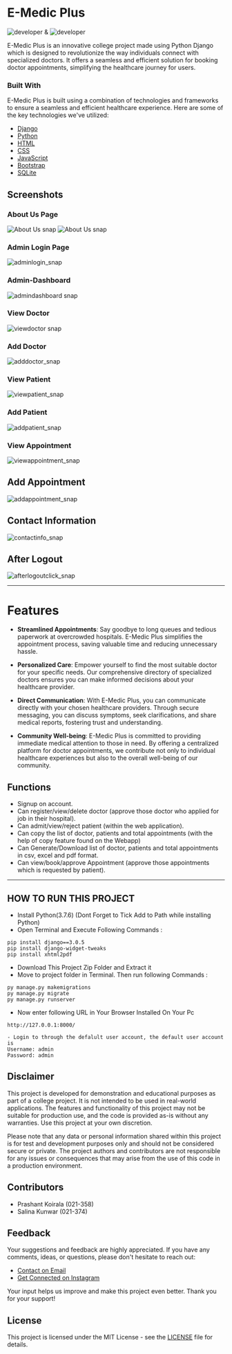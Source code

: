 # E-Medic Plus
![developer](https://img.shields.io/badge/Developed%20By%20%3A-Salina%20Kunwar-red) & ![developer](https://img.shields.io/badge/Developed%20By%20%3A-Prashant%20Koirala-red)

E-Medic Plus is an innovative college project made using Python Django which is designed to revolutionize the way individuals connect with specialized doctors. It offers a seamless and efficient solution for booking doctor appointments, simplifying the healthcare journey for users.



### Built With

E-Medic Plus is built using a combination of technologies and frameworks to ensure a seamless and efficient healthcare experience. Here are some of the key technologies we've utilized:

* [Django](https://www.djangoproject.com/)
* [Python](https://www.python.org/)
* [HTML](https://developer.mozilla.org/en-US/docs/Web/HTML)
* [CSS](https://developer.mozilla.org/en-US/docs/Web/CSS)
* [JavaScript](https://developer.mozilla.org/en-US/docs/Web/JavaScript)
* [Bootstrap](https://getbootstrap.com/)
* [SQLite](https://www.sqlite.org/)




## Screenshots
### About Us Page
![About Us snap](https://github.com/alexbytesback/E-Medic-Plus/blob/main/E-Medic%20Plus/Screenshots/About%20Us1.png?raw=true)
![About Us snap](https://github.com/alexbytesback/E-Medic-Plus/blob/main/E-Medic%20Plus/Screenshots/About%20us%202.png?raw=true)

### Admin Login Page
![adminlogin_snap](https://github.com/alexbytesback/E-Medic-Plus/blob/main/E-Medic%20Plus/Screenshots/Adminlogin.png?raw=true)

### Admin-Dashboard
![admindashboard snap](https://github.com/alexbytesback/E-Medic-Plus/blob/main/E-Medic%20Plus/Screenshots/admindashboard.png?raw=true)


### View Doctor
![viewdoctor snap](https://github.com/alexbytesback/E-Medic-Plus/blob/main/E-Medic%20Plus/Screenshots/viewdoctor.png?raw=true)

### Add Doctor
![adddoctor_snap](https://github.com/alexbytesback/E-Medic-Plus/blob/main/E-Medic%20Plus/Screenshots/adddoctor.png?raw=true)

### View Patient
![viewpatient_snap](https://github.com/alexbytesback/E-Medic-Plus/blob/main/E-Medic%20Plus/Screenshots/viewpatient.png?raw=true)

### Add Patient
![addpatient_snap](https://github.com/alexbytesback/E-Medic-Plus/blob/main/E-Medic%20Plus/Screenshots/addpatient.png?raw=true)

### View Appointment
![viewappointment_snap](https://github.com/alexbytesback/E-Medic-Plus/blob/main/E-Medic%20Plus/Screenshots/viewappointment.png?raw=true)

## Add Appointment
![addappointment_snap](https://github.com/alexbytesback/E-Medic-Plus/blob/main/E-Medic%20Plus/Screenshots/addappointment.png?raw=true)

## Contact Information
![contactinfo_snap](https://github.com/alexbytesback/E-Medic-Plus/blob/main/E-Medic%20Plus/Screenshots/contactinfo.png?raw=true)

## After Logout
![afterlogoutclick_snap](https://github.com/alexbytesback/E-Medic-Plus/blob/main/E-Medic%20Plus/Screenshots/Afterlogoutpage.png?raw=true)

--------

# Features

- **Streamlined Appointments**: Say goodbye to long queues and tedious paperwork at overcrowded hospitals. E-Medic Plus simplifies the appointment process, saving valuable time and reducing unnecessary hassle.

- **Personalized Care**: Empower yourself to find the most suitable doctor for your specific needs. Our comprehensive directory of specialized doctors ensures you can make informed decisions about your healthcare provider.

- **Direct Communication**: With E-Medic Plus, you can communicate directly with your chosen healthcare providers. Through secure messaging, you can discuss symptoms, seek clarifications, and share medical reports, fostering trust and understanding.

- **Community Well-being**: E-Medic Plus is committed to providing immediate medical attention to those in need. By offering a centralized platform for doctor appointments, we contribute not only to individual healthcare experiences but also to the overall well-being of our community.

## Functions
- Signup on account.
- Can register/view/delete doctor (approve those doctor who applied for job in their hospital).
- Can admit/view/reject patient (within the web application).
- Can copy the list of doctor, patients and total appointments (with the help of copy feature found on the Webapp)
- Can Generate/Download list of doctor, patients and total appointments in csv, excel and pdf format.
- Can view/book/approve Appointment (approve those appointments which is requested by patient).

---

## HOW TO RUN THIS PROJECT
- Install Python(3.7.6) (Dont Forget to Tick Add to Path while installing Python)
- Open Terminal and Execute Following Commands :
```
pip install django==3.0.5
pip install django-widget-tweaks
pip install xhtml2pdf
```
- Download This Project Zip Folder and Extract it
- Move to project folder in Terminal. Then run following Commands :
```
py manage.py makemigrations
py manage.py migrate
py manage.py runserver
```
- Now enter following URL in Your Browser Installed On Your Pc
```
http://127.0.0.1:8000/
```

```
- Login to through the defalult user account, the default user account is
Username: admin
Password: admin
```

## Disclaimer

This project is developed for demonstration and educational purposes as part of a college project. It is not intended to be used in real-world applications. The features and functionality of this project may not be suitable for production use, and the code is provided as-is without any warranties. Use this project at your own discretion.

Please note that any data or personal information shared within this project is for test and development purposes only and should not be considered secure or private. The project authors and contributors are not responsible for any issues or consequences that may arise from the use of this code in a production environment.



## Contributors

- Prashant Koirala (021-358)
- Salina Kunwar  (021-374)

## Feedback

Your suggestions and feedback are highly appreciated. If you have any comments, ideas, or questions, please don't hesitate to reach out:

- [Contact on Email](mailto:alexwhite465@gmail.com)
- [Get Connected on Instagram](https://instagram.com/alexbytesback)

Your input helps us improve and make this project even better. Thank you for your support!



## License

This project is licensed under the MIT License - see the [LICENSE](LICENSE) file for details.
